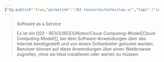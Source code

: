 ```yaml
---
{"dg-publish":true,"permalink":"/02-resources/notes/saa-s/","tags":["informatik/netzwerk"],"noteIcon":"","updated":"2025-10-29T12:59:09.923+01:00"}
---
```


> Software as a Service

> Es ist ein [[02 - RESOURCES/Notes/Cloud-Computing-Modell\|Cloud-Computing-Modell]], bei dem Software-Anwendungen über das Internet bereitgestellt und von einem Drittanbieter gehostet werden. Benutzer können auf diese Anwendungen über einen Webbrowser zugreifen, ohne sie lokal installieren oder warten zu müssen.
